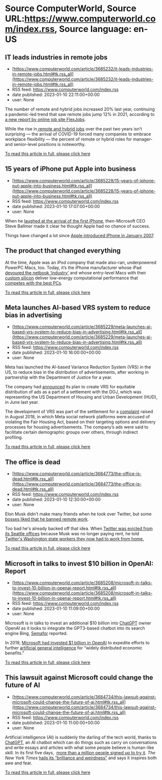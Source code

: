 # Source ComputerWorld, Source URL:https://www.computerworld.com/index.rss, Source language: en-US

## IT leads industries in remote jobs
 - [https://www.computerworld.com/article/3685232/it-leads-industries-in-remote-jobs.html#tk.rss_all](https://www.computerworld.com/article/3685232/it-leads-industries-in-remote-jobs.html#tk.rss_all)
 - RSS feed: https://www.computerworld.com/index.rss
 - date published: 2023-01-10 22:11:00+00:00
 - user: None

<article>
	<section class="page">
<p>The number of remote and hybrid jobs increased 20% last year, continuing a pandemic-led trend that saw remote jobs jump 12% in 2021, according to <a href="https://www.flexjobs.com/blog/post/100-top-companies-with-remote-jobs-2023" rel="nofollow noopener" target="_blank">a new report by online job site FlexJobs</a>.</p><p>While the rise in<a href="https://www.cnbc.com/2021/08/26/covid-pandemic-pushes-hunt-for-remote-jobs-up-460percent.html" rel="nofollow noopener" target="_blank"> remote and hybrid jobs</a> over the past two years isn’t surprising — the arrival of COVID-19 forced many companies to embrace workplace flexibility — the percent of remote or hybrid roles for manager- and senior-level positions is noteworthy.</p><p class="jumpTag"><a href="https://www.computerworld.com/article/3685232/it-leads-industries-in-remote-jobs.html#jump">To read this article in full, please click here</a></p></section></article>

## 15 years of iPhone put Apple into business
 - [https://www.computerworld.com/article/3685228/15-years-of-iphone-put-apple-into-business.html#tk.rss_all](https://www.computerworld.com/article/3685228/15-years-of-iphone-put-apple-into-business.html#tk.rss_all)
 - RSS feed: https://www.computerworld.com/index.rss
 - date published: 2023-01-10 17:07:00+00:00
 - user: None

<article>
	<section class="page">
<p>When he <a href="https://youtu.be/eywi0h_Y5_U" rel="noopener nofollow" target="_blank">laughed at the arrival of the first iPhone</a>, then-Microsoft CEO Steve Ballmer made it clear he thought Apple had no chance of success.</p><p>Things have changed a lot since <a href="https://www.computerworld.com/article/2604020/the-evolution-of-apples-iphone.html">Apple introduced iPhone in January 2007</a>.</p><h2><strong>The product that changed everything</strong></h2>
<p>At the time, Apple was an iPod company that made also-ran, underpowered PowerPC Macs, too. Today, it’s the iPhone manufacturer whose iPad <a href="https://www.computerworld.com/article/2469296/ipad-xmas--apple-s-ipad-seizes-netbook-hearts.html">devoured the netbook ‘industry’</a> and whose entry-level Macs with their <a href="https://www.computerworld.com/article/3655131/apple-silicon-pandemic-drive-mac-enterprise-growth-admins-say.html">custom silicon</a> deliver low-energy computational performance that <a href="https://www.computerworld.com/article/3678312/apples-mac-renaissance-has-truly-begun.html">competes with the best PCs</a>.</p><p class="jumpTag"><a href="https://www.computerworld.com/article/3685228/15-years-of-iphone-put-apple-into-business.html#jump">To read this article in full, please click here</a></p></section></article>

## Meta launches AI-based VRS system to reduce bias in advertising
 - [https://www.computerworld.com/article/3685229/meta-launches-ai-based-vrs-system-to-reduce-bias-in-advertising.html#tk.rss_all](https://www.computerworld.com/article/3685229/meta-launches-ai-based-vrs-system-to-reduce-bias-in-advertising.html#tk.rss_all)
 - RSS feed: https://www.computerworld.com/index.rss
 - date published: 2023-01-10 16:00:00+00:00
 - user: None

<article>
	<section class="page">
<p>Meta has launched the AI-based Variance Reduction System (VRS) in the US, to reduce bias in the distribution of advertisements, after working in partnership with the Department of Justice for a year. </p><p>The company had <a href="https://about.fb.com/news/2022/06/expanding-our-work-on-ads-fairness/" rel="nofollow">announced</a> its plan to create VRS for equitable distribution of ads as a part of a settlement with the DOJ, which was representing the US Department of Housing and Urban Development (HUD), in June last year. </p><p>The development of VRS was part of the settlement for a <a href="https://about.fb.com/wp-content/uploads/2022/06/June_2022_HUD_Settlement_Agreement.pdf" rel="nofollow">complaint</a> raised in August 2018, in which Meta social network platforms were accused of violating the Fair Housing Act, based on their targeting options and delivery processes for housing advertisements. The company’s ads were said to facilitate certain demographic groups over others, through indirect profiling. </p><p class="jumpTag"><a href="https://www.computerworld.com/article/3685229/meta-launches-ai-based-vrs-system-to-reduce-bias-in-advertising.html#jump">To read this article in full, please click here</a></p></section></article>

## The office is dead
 - [https://www.computerworld.com/article/3684773/the-office-is-dead.html#tk.rss_all](https://www.computerworld.com/article/3684773/the-office-is-dead.html#tk.rss_all)
 - RSS feed: https://www.computerworld.com/index.rss
 - date published: 2023-01-10 12:30:00+00:00
 - user: None

<article>
	<section class="page">
<p>Elon Musk didn't make many friends when he took over Twitter, but some <a href="https://www.entrepreneur.com/leadership/elon-musk-was-right-to-ban-remote-work-heres-why/437963" rel="nofollow">bosses liked that he banned remote work</a>.</p><p>Too bad he's already backed off that idea. When <a href="https://www.seattletimes.com/business/facing-eviction-twitter-closes-seattle-office-reports-say/" rel="nofollow">Twitter was evicted from its Seattle offices</a> because Musk was no longer paying rent, he told <a href="https://twitter.com/ZoeSchiffer/status/1608605237115510787" rel="nofollow">Twitter's Washington state workers they now had to work from home. </a></p><p class="jumpTag"><a href="https://www.computerworld.com/article/3684773/the-office-is-dead.html#jump">To read this article in full, please click here</a></p></section></article>

## Microsoft in talks to invest $10 billion in OpenAI: Report
 - [https://www.computerworld.com/article/3685208/microsoft-in-talks-to-invest-10-billion-in-openai-report.html#tk.rss_all](https://www.computerworld.com/article/3685208/microsoft-in-talks-to-invest-10-billion-in-openai-report.html#tk.rss_all)
 - RSS feed: https://www.computerworld.com/index.rss
 - date published: 2023-01-10 11:09:00+00:00
 - user: None

<article>
	<section class="page">
<p>Microsoft is in talks to invest an additional $10 billion into <a href="https://www.computerworld.com/article/3683209/gpt-high-tech-parlor-trick-or-first-real-ai-for-everyday-use.html">ChatGPT</a> owner OpenAI as it looks to integrate the GPT3-based chatbot into its search engine Bing, <a href="https://www.semafor.com/article/01/09/2023/microsoft-eyes-10-billion-bet-on-chatgpt" rel="nofollow">Semafor</a> reported.</p><p>In 2019, <a href="https://openai.com/blog/microsoft/" rel="nofollow">Microsoft had invested $1 billion in OpenAI</a> to expedite efforts to further <a href="https://www.infoworld.com/article/3257149/artificial-general-intelligence-agi-the-steps-to-true-ai.html">artificial general intelligence</a> for “widely distributed economic benefits.”</p><p class="jumpTag"><a href="https://www.computerworld.com/article/3685208/microsoft-in-talks-to-invest-10-billion-in-openai-report.html#jump">To read this article in full, please click here</a></p></section></article>

## This lawsuit against Microsoft could change the future of AI
 - [https://www.computerworld.com/article/3684734/this-lawsuit-against-microsoft-could-change-the-future-of-ai.html#tk.rss_all](https://www.computerworld.com/article/3684734/this-lawsuit-against-microsoft-could-change-the-future-of-ai.html#tk.rss_all)
 - RSS feed: https://www.computerworld.com/index.rss
 - date published: 2023-01-10 11:00:00+00:00
 - user: None

<article>
	<section class="page">
<p>Artificial intelligence (AI) is suddenly the darling of the tech world, thanks to <a href="https://chat.openai.com/" rel="noopener nofollow" target="_blank">ChatGPT</a>, an AI chatbot which can do things such as carry on conversations and write essays and articles with what some people believe is human-like skill. In its first five days,  <a href="https://twitter.com/gdb/status/1599683104142430208" rel="noopener nofollow" target="_blank">more than a million people signed up to try it</a>. <em>The New York Times</em> <a href="https://www.nytimes.com/2022/12/05/technology/chatgpt-ai-twitter.html" rel="noopener nofollow" target="_blank">hails its “brilliance and weirdness”</a> and says it inspires both awe and fear.</p><p class="jumpTag"><a href="https://www.computerworld.com/article/3684734/this-lawsuit-against-microsoft-could-change-the-future-of-ai.html#jump">To read this article in full, please click here</a></p></section></article>
